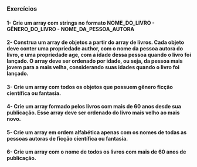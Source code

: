 ### Exercícios

#### 1- Crie um array com strings no formato NOME_DO_LIVRO - GÊNERO_DO_LIVRO - NOME_DA_PESSOA_AUTORA

#### 2- Construa um array de objetos a partir do array de livros. Cada objeto deve conter uma propriedade author, com o nome da pessoa autora do livro, e uma propriedade age, com a idade dessa pessoa quando o livro foi lançado. O array deve ser ordenado por idade, ou seja, da pessoa mais jovem para a mais velha, considerando suas idades quando o livro foi lançado.

#### 3- Crie um array com todos os objetos que possuem gênero ficção científica ou fantasia.

#### 4- Crie um array formado pelos livros com mais de 60 anos desde sua publicação. Esse array deve ser ordenado do livro mais velho ao mais novo.

#### 5- Crie um array em ordem alfabética apenas com os nomes de todas as pessoas autoras de ficção científica ou fantasia.

#### 6- Crie um array com o nome de todos os livros com mais de 60 anos de publicação.